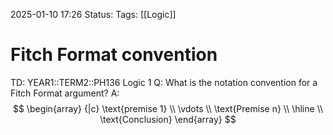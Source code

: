 2025-01-10 17:26
Status: 
Tags: [[Logic]]
# Fitch Format convention

TD: YEAR1::TERM2::PH136 Logic 1
Q: What is the notation convention for a Fitch Format argument?
A: $$
\begin{array} {|c}
\text{premise 1} \\
\vdots \\
\text{Premise n} \\
\hline  \\
\text{Conclusion}
\end{array}
$$
<!--ID: 1736530610598-->

